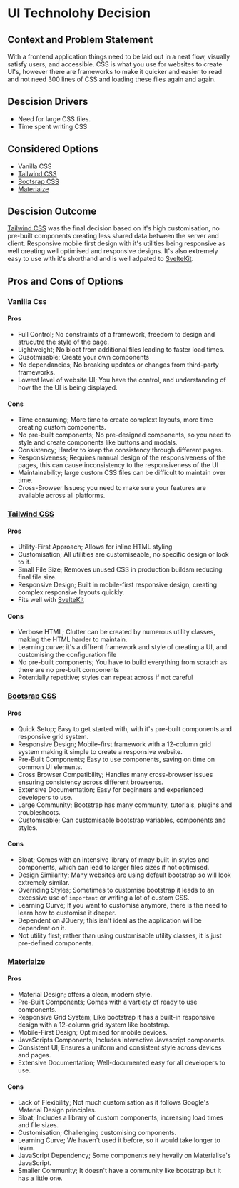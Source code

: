 # UI Technolohy Decision

## Context and Problem Statement
With a frontend application things need to be laid out in a neat flow, visually satisfy users, and accessible. CSS is what you use for websites to create UI's, 
however there are frameworks to make it quicker and easier to read and not need 300 lines of CSS and loading these files again and again.

## Descision Drivers
- Need for large CSS files.
- Time spent writing CSS

## Considered Options
- Vanilla CSS
- [Tailwind CSS](https://tailwindcss.com)
- [Bootsrap CSS](https://getbootstrap.com)
- [Materiaize](https://materializecss.com)

## Descision Outcome
[Tailwind CSS](https://tailwindcss.com) was the final decision based on it's high customisation, no pre-built components
creating less shared data between the server and client. Responsive mobile first design with it's utilities being responsive
as well creating well optimised and responsive designs. It's also extremely easy to use with it's shorthand and is well
adpated to [SvelteKit](https://kit.svelte.dev).

## Pros and Cons of Options

### Vanilla Css

#### Pros
- Full Control; No constraints of a framework, freedom to design and strucutre the style of the page.
- Lightweight; No bloat from additional files leading to faster load times.
- Cusotmisable; Create your own components
- No dependancies; No breaking updates or changes from third-party frameworks.
- Lowest level of website UI; You have the control, and understanding of how the the UI is being displayed.

#### Cons
- Time consuming; More time to create complext layouts, more time creating custom components. 
- No pre-built components; No pre-designed components, so you need to style and create components like buttons and modals.
- Consistency; Harder to keep the consistency through different pages.
- Responsiveness; Requires manual design of the responsiveness of the pages, this can cause inconsistency to the responsiveness
  of the UI
- Maintainability; large custom CSS files can be difficult to maintain over time.
- Cross-Browser Issues; you need to make sure your features are available across all platforms.

### [Tailwind CSS](https://tailwindcss.com)

#### Pros
- Utility-First Approach; Allows for inline HTML styling
- Customisation; All utilities are customiseable, no specific design or look to it.
- Small File Size; Removes unused CSS in production buildsm reducing final file size.
- Responsive Design; Built in mobile-first responsive design, creating complex responsive layouts quickly.
- Fits well with [SvelteKit](https://kit.svelte.dev)

#### Cons
- Verbose HTML; Clutter can be created by numerous utility classes, making the HTML harder to maintain.
- Learning curve; it's a diffrent framework and style of creating a UI, and customising the configuration file
- No pre-built components; You have to build everything from scratch as there are no pre-built components
- Potentially repetitive; styles can repeat across if not careful

### [Bootsrap CSS](https://getbootstrap.com)

#### Pros
- Quick Setup; Easy to get started with, with it's pre-built components and responsive grid system.
- Responsive Design; Mobile-first framework with a 12-column grid system making it simple to create a responsive website.
- Pre-Built Components; Easy to use components, saving on time on common UI elements.
- Cross Browser Compatibility; Handles many cross-browser issues ensuring consistency across different browserss.
- Extensive Documentation; Easy for beginners and experienced developers to use.
- Large Community; Bootstrap has many community, tutorials, plugins and troubleshoots.
- Customisable; Can customisable bootstrap variables, components and styles.

#### Cons
- Bloat; Comes with an intensive library of mnay built-in styles and components, which can lead to larger files sizes if not optimised.
- Design Similarity; Many websites are using default bootstrap so will look extremely similar.
- Overriding Styles; Sometimes to customise bootstrap it leads to an excessive use of ```important``` or writing a lot of custom CSS.
- Learning Curve; If you want to customise anymore, there is the need to learn how to customise it deeper.
- Dependent on JQuery; this isn't ideal as the application will be dependent on it.
- Not utility first; rather than using customisable utility classes, it is just pre-defined components.

### [Materiaize](https://materializecss.com)

#### Pros
- Material Design; offers a clean, modern style.
- Pre-Built Components; Comes with a vartiety of ready to use components.
- Responsive Grid System; Like bootstrap it has a built-in responsive design with a 12-column grid system like bootstrap.
- Mobile-First Design; Optimised for mobile devices.
- JavaScripts Components; Includes interactive Javascript components.
- Consistent UI; Ensures a uniform and consistent style across devices and pages.
- Extensive Documentation; Well-documented easy for all developers to use.

#### Cons 
- Lack of Flexibility; Not much customisation as it follows Google's Material Design principles.
- Bloat; Includes a library of custom components, increasing load times and file sizes.
- Customisation; Challenging customising components.
- Learning Curve; We haven't used it before, so it would take longer to learn.
- JavaScript Dependency; Some components rely hevaily on Materialise's JavaScript.
- Smaller Community; It doesn't have a community like bootstrap but it has a little one. 
